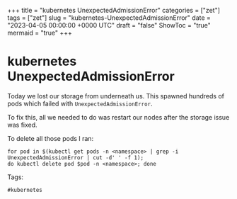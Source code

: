 +++
title = "kubernetes UnexpectedAdmissionError"
categories = ["zet"]
tags = ["zet"]
slug = "kubernetes-UnexpectedAdmissionError"
date = "2023-04-05 00:00:00 +0000 UTC"
draft = "false"
ShowToc = "true"
mermaid = "true"
+++

# kubernetes UnexpectedAdmissionError

Today we lost our storage from underneath us. This spawned hundreds of
pods which failed with `UnexpectedAdmissionError`.

To fix this, all we needed to do was restart our nodes after the storage
issue was fixed.

To delete all those pods I ran:

```shell
for pod in $(kubectl get pods -n <namespace> | grep -i UnexpectedAdmissionError | cut -d' ' -f 1);
do kubectl delete pod $pod -n <namespace>; done
```

Tags:

    #kubernetes


